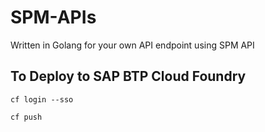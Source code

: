 # SPM-APIs
Written in Golang for your own API endpoint using SPM API



##  To Deploy to SAP BTP Cloud Foundry

```
cf login --sso

cf push
```
